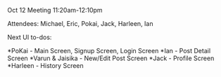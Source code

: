 Oct 12 Meeting  11:20am-12:10pm

Attendees: Michael, Eric, Pokai, Jack, Harleen, Ian


Next UI to-dos:

 *PoKai - Main Screen, Signup Screen, Login Screen
 *Ian - Post Detail Screen
 *Varun & Jaisika - New/Edit Post Screen
 *Jack - Profile Screen
 *Harleen - History Screen
